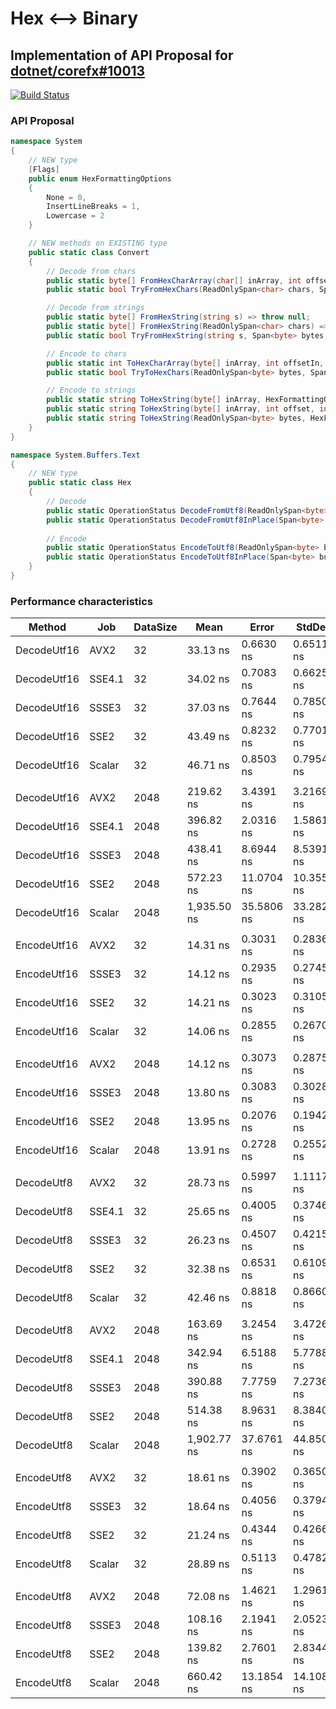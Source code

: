 # Hex <--> Binary 
## Implementation of API Proposal for [dotnet/corefx#10013](https://github.com/dotnet/corefx/issues/10013)

[![Build Status](https://dev.azure.com/ndportmann/HexMate/_apis/build/status/tkp1n.HexMate?branchName=master)](https://dev.azure.com/ndportmann/HexMate/_build/latest?definitionId=1&branchName=master)

### API Proposal

```csharp
namespace System
{
    // NEW type
    [Flags]
    public enum HexFormattingOptions
    {
        None = 0,
        InsertLineBreaks = 1,
        Lowercase = 2
    }

    // NEW methods on EXISTING type
    public static class Convert
    {
        // Decode from chars
        public static byte[] FromHexCharArray(char[] inArray, int offset, int length) => throw null;
        public static bool TryFromHexChars(ReadOnlySpan<char> chars, Span<byte> bytes, out int bytesWritten) => throw null;

        // Decode from strings
        public static byte[] FromHexString(string s) => throw null;
        public static byte[] FromHexString(ReadOnlySpan<char> chars) => throw null;
        public static bool TryFromHexString(string s, Span<byte> bytes, out int bytesWritten) => throw null;

        // Encode to chars
        public static int ToHexCharArray(byte[] inArray, int offsetIn, int length, char[] outArray, int offsetOut, HexFormattingOptions options = default) => throw null;
        public static bool TryToHexChars(ReadOnlySpan<byte> bytes, Span<char> chars, out int charsWritten, HexFormattingOptions options = default) => throw null;

        // Encode to strings
        public static string ToHexString(byte[] inArray, HexFormattingOptions options = default) => throw null;
        public static string ToHexString(byte[] inArray, int offset, int length, HexFormattingOptions options = default) => throw null;
        public static string ToHexString(ReadOnlySpan<byte> bytes, HexFormattingOptions options = default) => throw null;
    }
}

namespace System.Buffers.Text
{
    // NEW type
    public static class Hex
    {
        // Decode
        public static OperationStatus DecodeFromUtf8(ReadOnlySpan<byte> utf8, Span<byte> bytes, out int bytesConsumed, out int bytesWritten, bool isFinalBlock = true) => throw null;
        public static OperationStatus DecodeFromUtf8InPlace(Span<byte> buffer, out int bytesWritten) => throw null;
        
        // Encode
        public static OperationStatus EncodeToUtf8(ReadOnlySpan<byte> bytes, Span<byte> utf8, out int bytesConsumed, out int bytesWritten, bool isFinalBlock = true) => throw null;
        public static OperationStatus EncodeToUtf8InPlace(Span<byte> buffer, int dataLength, out int bytesWritten) => throw null;
    }
}
```

### Performance characteristics

| Method      | Job    | DataSize | Mean        | Error      | StdDev     | 
|-------------|--------|----------|-------------|------------|------------| 
| DecodeUtf16 | AVX2   | 32       | 33.13 ns    | 0.6630 ns  | 0.6511 ns  | 
| DecodeUtf16 | SSE4.1 | 32       | 34.02 ns    | 0.7083 ns  | 0.6625 ns  | 
| DecodeUtf16 | SSSE3  | 32       | 37.03 ns    | 0.7644 ns  | 0.7850 ns  | 
| DecodeUtf16 | SSE2   | 32       | 43.49 ns    | 0.8232 ns  | 0.7701 ns  | 
| DecodeUtf16 | Scalar | 32       | 46.71 ns    | 0.8503 ns  | 0.7954 ns  | 
|             |        |          |             |            |            | 
| DecodeUtf16 | AVX2   | 2048     | 219.62 ns   | 3.4391 ns  | 3.2169 ns  | 
| DecodeUtf16 | SSE4.1 | 2048     | 396.82 ns   | 2.0316 ns  | 1.5861 ns  | 
| DecodeUtf16 | SSSE3  | 2048     | 438.41 ns   | 8.6944 ns  | 8.5391 ns  | 
| DecodeUtf16 | SSE2   | 2048     | 572.23 ns   | 11.0704 ns | 10.3553 ns | 
| DecodeUtf16 | Scalar | 2048     | 1,935.50 ns | 35.5806 ns | 33.2821 ns | 
|             |        |          |             |            |            | 
| EncodeUtf16 | AVX2   | 32       | 14.31 ns    | 0.3031 ns  | 0.2836 ns  | 
| EncodeUtf16 | SSSE3  | 32       | 14.12 ns    | 0.2935 ns  | 0.2745 ns  | 
| EncodeUtf16 | SSE2   | 32       | 14.21 ns    | 0.3023 ns  | 0.3105 ns  | 
| EncodeUtf16 | Scalar | 32       | 14.06 ns    | 0.2855 ns  | 0.2670 ns  | 
|             |        |          |             |            |            | 
| EncodeUtf16 | AVX2   | 2048     | 14.12 ns    | 0.3073 ns  | 0.2875 ns  | 
| EncodeUtf16 | SSSE3  | 2048     | 13.80 ns    | 0.3083 ns  | 0.3028 ns  | 
| EncodeUtf16 | SSE2   | 2048     | 13.95 ns    | 0.2076 ns  | 0.1942 ns  | 
| EncodeUtf16 | Scalar | 2048     | 13.91 ns    | 0.2728 ns  | 0.2552 ns  | 
|             |        |          |             |            |            | 
| DecodeUtf8  | AVX2   | 32       | 28.73 ns    | 0.5997 ns  | 1.1117 ns  | 
| DecodeUtf8  | SSE4.1 | 32       | 25.65 ns    | 0.4005 ns  | 0.3746 ns  | 
| DecodeUtf8  | SSSE3  | 32       | 26.23 ns    | 0.4507 ns  | 0.4215 ns  | 
| DecodeUtf8  | SSE2   | 32       | 32.38 ns    | 0.6531 ns  | 0.6109 ns  | 
| DecodeUtf8  | Scalar | 32       | 42.46 ns    | 0.8818 ns  | 0.8660 ns  | 
|             |        |          |             |            |            | 
| DecodeUtf8  | AVX2   | 2048     | 163.69 ns   | 3.2454 ns  | 3.4726 ns  | 
| DecodeUtf8  | SSE4.1 | 2048     | 342.94 ns   | 6.5188 ns  | 5.7788 ns  | 
| DecodeUtf8  | SSSE3  | 2048     | 390.88 ns   | 7.7759 ns  | 7.2736 ns  | 
| DecodeUtf8  | SSE2   | 2048     | 514.38 ns   | 8.9631 ns  | 8.3840 ns  | 
| DecodeUtf8  | Scalar | 2048     | 1,902.77 ns | 37.6761 ns | 44.8507 ns | 
|             |        |          |             |            |            | 
| EncodeUtf8  | AVX2   | 32       | 18.61 ns    | 0.3902 ns  | 0.3650 ns  | 
| EncodeUtf8  | SSSE3  | 32       | 18.64 ns    | 0.4056 ns  | 0.3794 ns  | 
| EncodeUtf8  | SSE2   | 32       | 21.24 ns    | 0.4344 ns  | 0.4266 ns  | 
| EncodeUtf8  | Scalar | 32       | 28.89 ns    | 0.5113 ns  | 0.4782 ns  | 
|             |        |          |             |            |            | 
| EncodeUtf8  | AVX2   | 2048     | 72.08 ns    | 1.4621 ns  | 1.2961 ns  | 
| EncodeUtf8  | SSSE3  | 2048     | 108.16 ns   | 2.1941 ns  | 2.0523 ns  | 
| EncodeUtf8  | SSE2   | 2048     | 139.82 ns   | 2.7601 ns  | 2.8344 ns  | 
| EncodeUtf8  | Scalar | 2048     | 660.42 ns   | 13.1854 ns | 14.1082 ns | 
